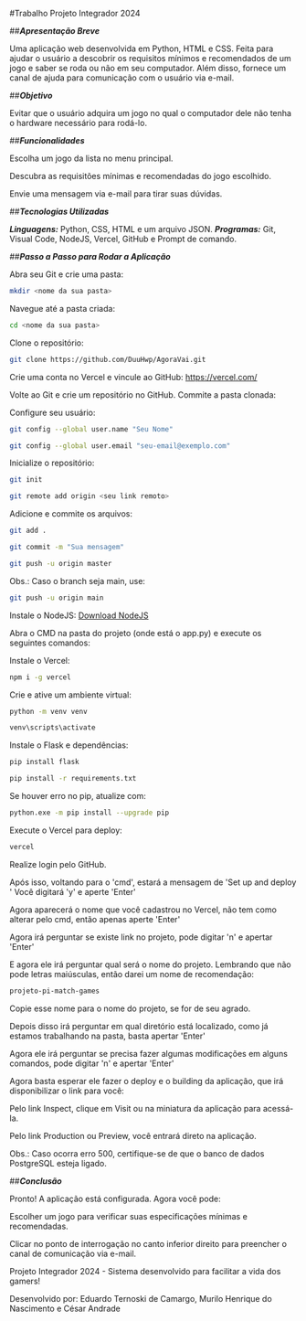 #Trabalho Projeto Integrador 2024

##***Apresentação Breve***

Uma aplicação web desenvolvida em Python, HTML e CSS. Feita para ajudar o usuário a descobrir os requisitos mínimos e recomendados de um jogo e saber se roda ou não em seu computador. Além disso, fornece um canal de ajuda para comunicação com o usuário via e-mail.

##***Objetivo***

Evitar que o usuário adquira um jogo no qual o computador dele não tenha o hardware necessário para rodá-lo.

##***Funcionalidades***

Escolha um jogo da lista no menu principal.

Descubra as requisitões mínimas e recomendadas do jogo escolhido.

Envie uma mensagem via e-mail para tirar suas dúvidas.

##***Tecnologias Utilizadas***

***Linguagens:*** Python, CSS, HTML e um arquivo JSON.
***Programas:*** Git, Visual Code, NodeJS, Vercel, GitHub e Prompt de comando.

##***Passo a Passo para Rodar a Aplicação***

Abra seu Git e crie uma pasta:
```bash
mkdir <nome da sua pasta>
```
Navegue até a pasta criada:
```bash
cd <nome da sua pasta>
```
Clone o repositório:
```bash
git clone https://github.com/DuuHwp/AgoraVai.git
```
Crie uma conta no Vercel e vincule ao GitHub:
https://vercel.com/

Volte ao Git e crie um repositório no GitHub. Commite a pasta clonada:

Configure seu usuário:
```bash
git config --global user.name "Seu Nome"
```
```bash
git config --global user.email "seu-email@exemplo.com"
```
Inicialize o repositório:
```bash
git init
```
```bash
git remote add origin <seu link remoto>
```
Adicione e commite os arquivos:
```bash
git add .
```
```bash
git commit -m "Sua mensagem"
```
```bash
git push -u origin master
```
Obs.: Caso o branch seja main, use:
```bash
git push -u origin main
```
Instale o NodeJS:
[Download NodeJS](https://nodejs.org/en/download/prebuilt-installer)

Abra o CMD na pasta do projeto (onde está o app.py) e execute os seguintes comandos:

Instale o Vercel:
```bash
npm i -g vercel
```
Crie e ative um ambiente virtual:
```bash
python -m venv venv
```
```bash
venv\scripts\activate
```
Instale o Flask e dependências:
```bash
pip install flask
```
```bash
pip install -r requirements.txt
```
Se houver erro no pip, atualize com:
```bash
python.exe -m pip install --upgrade pip
```
Execute o Vercel para deploy:
```bash
vercel
```
Realize login pelo GitHub.

Após isso, voltando para o 'cmd', estará a mensagem de 'Set up and deploy <a pasta do projeto>' Você digitará 'y' e aperte 'Enter'

Agora aparecerá o nome que você cadastrou no Vercel, não tem como alterar pelo cmd, então apenas aperte 'Enter'

Agora irá perguntar se existe link no projeto, pode digitar 'n' e apertar 'Enter'

E agora ele irá perguntar qual será o nome do projeto. Lembrando que não pode letras maiúsculas, então darei um nome de recomendação:
```bash
projeto-pi-match-games
```
Copie esse nome para o nome do projeto, se for de seu agrado.

Depois disso irá perguntar em qual diretório está localizado, como já estamos trabalhando na pasta, basta apertar 'Enter'

Agora ele irá perguntar se precisa fazer algumas modificações em alguns comandos, pode digitar 'n' e apertar 'Enter'

Agora basta esperar ele fazer o deploy e o building da aplicação, que irá disponibilizar o link para você:

Pelo link Inspect, clique em Visit ou na miniatura da aplicação para acessá-la.

Pelo link Production ou Preview, você entrará direto na aplicação.

Obs.: Caso ocorra erro 500, certifique-se de que o banco de dados PostgreSQL esteja ligado.

##***Conclusão***

Pronto! A aplicação está configurada. Agora você pode:

Escolher um jogo para verificar suas especificações mínimas e recomendadas.

Clicar no ponto de interrogação no canto inferior direito para preencher o canal de comunicação via e-mail.

Projeto Integrador 2024 - Sistema desenvolvido para facilitar a vida dos gamers!

Desenvolvido por: Eduardo Ternoski de Camargo, Murilo Henrique do Nascimento e César Andrade 

